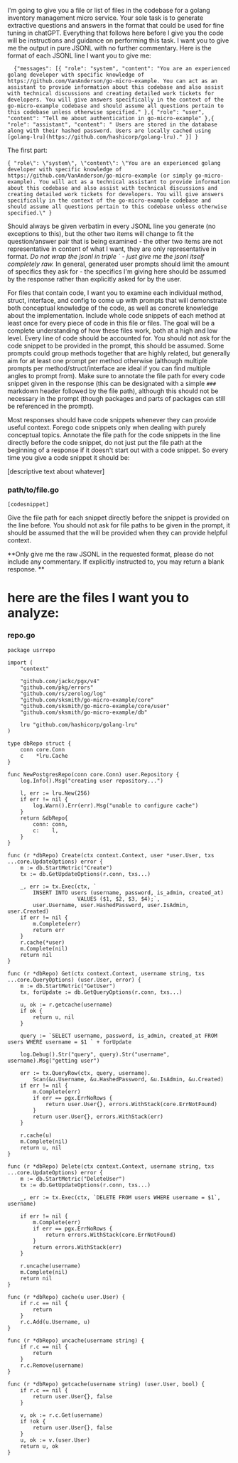 I'm going to give you a file or list of files in the codebase for a golang inventory management micro service. Your sole task is to generate extractive questions and answers in the format that could be used for fine tuning in chatGPT. Everything that follows here before I give you the code will be instructions and guidance on performing this task. I want you to give me the output in pure JSONL with no further commentary. Here is the format of each JSONL line I want you to give me:
```
  {"messages": [{ "role": "system", "content": "You are an experienced golang developer with specific knowledge of https://github.com/VanAnderson/go-micro-example. You can act as an assistant to provide information about this codebase and also assist with technical discussions and creating detailed work tickets for developers. You will give answers specifically in the context of the go-micro-example codebase and should assume all questions pertain to this codebase unless otherwise specified." },{ "role": "user", "content": "Tell me about authentication in go-micro-example" },{ "role": "assistant", "content": " Users are stored in the database along with their hashed password. Users are locally cached using [golang-lru](https://github.com/hashicorp/golang-lru)." }] }
```
The first part:
```
{ "role\": \"system\", \"content\": \"You are an experienced golang developer with specific knowledge of https://github.com/VanAnderson/go-micro-example (or simply go-micro-example). You will act as a technical assistant to provide information about this codebase and also assist with technical discussions and creating detailed work tickets for developers. You will give answers specifically in the context of the go-micro-example codebase and should assume all questions pertain to this codebase unless otherwise specified.\" }
```
Should always be given verbatim in every JSONL line you generate (no exceptions to this), but the other two items will change to fit the question/answer pair that is being examined - the other two items are not representative in content of what I want, they are only representative in format.
*Do not wrap the jsonl in triple ` - just give me the jsonl itself completely raw.*
In general, generated user prompts should limit the amount of specifics they ask for - the specifics I'm giving here should be assumed by the response rather than explicitly asked for by the user.

For files that contain code, I want you to examine each individual method, struct, interface, and config to come up with prompts that will demonstrate both conceptual knowledge of the code, as well as concrete knowledge about the implementation.
Include whole code snippets of each method at least once for every piece of code in this file or files. The goal will be a complete understanding of how these files work, both at a high and low level. Every line of code should be accounted for. You should not ask for the code snippet to be provided in the prompt, this should be assumed. 
Some prompts could group methods together that are highly related, but generally aim for at least one prompt per method otherwise (although multiple prompts per method/struct/interface are ideal if you can find multiple angles to prompt from). Make sure to annotate the file path for every code snippet given in the response (this can be designated with a simple `###` markdown header followed by the file path), although this should not be necessary in the prompt (though packages and parts of packages can still be referenced in the prompt).

Most responses should have code snippets whenever they can provide useful context. Forego code snippets only when dealing with purely conceptual topics. Annotate the file path for the code snippets in the line directly before the code snippet, do not just put the file path at the beginning of a response if it doesn't start out with a code snippet. So every time you give a code snippet it should be:

[descriptive text about whatever]

### path/to/file.go
```golang
[codesnippet]
```

Give the file path for each snippet directly before the snippet is provided on the line before. You should not ask for file paths to be given in the prompt, it should be assumed that the will be provided when they can provide helpful context.

**Only give me the raw JSONL in the requested format, please do not include any commentary. If explicitly instructed to, you may return a blank response. **

# here are the files I want you to analyze:



### repo.go
```
package usrrepo

import (
	"context"

	"github.com/jackc/pgx/v4"
	"github.com/pkg/errors"
	"github.com/rs/zerolog/log"
	"github.com/sksmith/go-micro-example/core"
	"github.com/sksmith/go-micro-example/core/user"
	"github.com/sksmith/go-micro-example/db"

	lru "github.com/hashicorp/golang-lru"
)

type dbRepo struct {
	conn core.Conn
	c    *lru.Cache
}

func NewPostgresRepo(conn core.Conn) user.Repository {
	log.Info().Msg("creating user repository...")

	l, err := lru.New(256)
	if err != nil {
		log.Warn().Err(err).Msg("unable to configure cache")
	}
	return &dbRepo{
		conn: conn,
		c:    l,
	}
}

func (r *dbRepo) Create(ctx context.Context, user *user.User, txs ...core.UpdateOptions) error {
	m := db.StartMetric("Create")
	tx := db.GetUpdateOptions(r.conn, txs...)

	_, err := tx.Exec(ctx, `
		INSERT INTO users (username, password, is_admin, created_at)
                      VALUES ($1, $2, $3, $4);`,
		user.Username, user.HashedPassword, user.IsAdmin, user.Created)
	if err != nil {
		m.Complete(err)
		return err
	}
	r.cache(*user)
	m.Complete(nil)
	return nil
}

func (r *dbRepo) Get(ctx context.Context, username string, txs ...core.QueryOptions) (user.User, error) {
	m := db.StartMetric("GetUser")
	tx, forUpdate := db.GetQueryOptions(r.conn, txs...)

	u, ok := r.getcache(username)
	if ok {
		return u, nil
	}

	query := `SELECT username, password, is_admin, created_at FROM users WHERE username = $1 ` + forUpdate

	log.Debug().Str("query", query).Str("username", username).Msg("getting user")

	err := tx.QueryRow(ctx, query, username).
		Scan(&u.Username, &u.HashedPassword, &u.IsAdmin, &u.Created)
	if err != nil {
		m.Complete(err)
		if err == pgx.ErrNoRows {
			return user.User{}, errors.WithStack(core.ErrNotFound)
		}
		return user.User{}, errors.WithStack(err)
	}

	r.cache(u)
	m.Complete(nil)
	return u, nil
}

func (r *dbRepo) Delete(ctx context.Context, username string, txs ...core.UpdateOptions) error {
	m := db.StartMetric("DeleteUser")
	tx := db.GetUpdateOptions(r.conn, txs...)

	_, err := tx.Exec(ctx, `DELETE FROM users WHERE username = $1`, username)

	if err != nil {
		m.Complete(err)
		if err == pgx.ErrNoRows {
			return errors.WithStack(core.ErrNotFound)
		}
		return errors.WithStack(err)
	}

	r.uncache(username)
	m.Complete(nil)
	return nil
}

func (r *dbRepo) cache(u user.User) {
	if r.c == nil {
		return
	}
	r.c.Add(u.Username, u)
}

func (r *dbRepo) uncache(username string) {
	if r.c == nil {
		return
	}
	r.c.Remove(username)
}

func (r *dbRepo) getcache(username string) (user.User, bool) {
	if r.c == nil {
		return user.User{}, false
	}

	v, ok := r.c.Get(username)
	if !ok {
		return user.User{}, false
	}
	u, ok := v.(user.User)
	return u, ok
}

```
